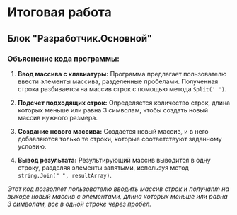 # Итоговая работа 
## Блок "Разработчик.Основной"

### Объяснение кода программы:

1. **Ввод массива с клавиатуры:** Программа предлагает пользователю ввести элементы массива, разделенные пробелами. Полученная строка разбивается на массив строк с помощью метода `Split(' ')`.

2. **Подсчет подходящих строк:** Определяется количество строк, длина которых меньше или равна 3 символам, чтобы создать новый массив нужного размера.

3. **Создание нового массива:** Создается новый массив, и в него добавляются только те строки, которые соответствуют заданному условию.

4. **Вывод результата:** Результирующий массив выводится в одну строку, разделяя элементы запятыми, используя метод `string.Join(" ", resultArray)`.

*Этот код позволяет пользователю вводить массив строк и получаnm на выходе новый массив с элементами, длина которых меньше или равна 3 символам, все в одной строке через пробел.*
